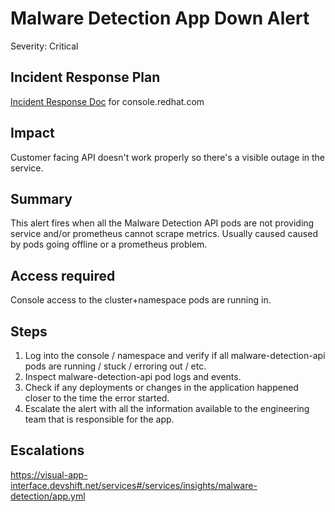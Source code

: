 # Malware Detection App Down Alert
Severity: Critical

## Incident Response Plan
 [Incident Response Doc](https://docs.google.com/document/d/1AyEQnL4B11w7zXwum8Boty2IipMIxoFw1ri1UZB6xJE) for console.redhat.com

## Impact
Customer facing API doesn't work properly so there's a visible outage in the service.

## Summary
This alert fires when all the Malware Detection API pods are not providing service and/or prometheus cannot scrape metrics.  Usually caused caused by pods going offline or a prometheus problem.

## Access required
Console access to the cluster+namespace pods are running in.

## Steps
1. Log into the console / namespace and verify if all malware-detection-api pods are running / stuck / erroring out / etc.
2. Inspect malware-detection-api pod logs and events.
3. Check if any deployments or changes in the application happened closer to the time the error started.
4. Escalate the alert with all the information available to the engineering team that is responsible for the app.

## Escalations
https://visual-app-interface.devshift.net/services#/services/insights/malware-detection/app.yml
